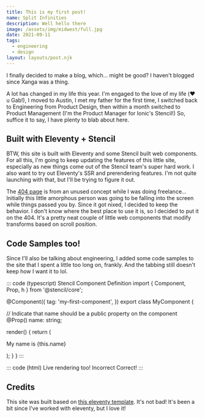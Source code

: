 ```yaml
---
title: This is my first post!
name: Split Infinities
description: Well hello there
image: /assets/img/midwest/full.jpg
date: 2021-09-11
tags:
  - engineering
  - design
layout: layouts/post.njk
---
```

I finally decided to make a blog, which... might be good? I haven't blogged since Xanga was a thing. 

A lot has changed in my life this year. I'm engaged to the love of my life (❤️ u Gab!), I moved to Austin, I met my father for the first time, I switched back to Engineering from Product Design, then within a month switched to Product Management (I'm the Product Manager for Ionic's Stencil!) So, suffice it to say, I have plenty to blab about here. 

## Built with Eleventy + Stencil

BTW, this site is built with Eleventy and some Stencil built web components. For all this, I'm going to keep updating the features of this little site, especially as new things come out of the Stencil team's super hard work. I also want to try out Eleventy's SSR and prerendering features. I'm not quite launching with that, but I'll be trying to figure it out. 

The [404 page](/404.html) is from an unused concept while I was doing freelance... Initially this little amorphous person was going to be falling into the screen while things passed you by. Since it got nixed, I decided to keep the behavior. I don't know where the best place to use it is, so I decided to put it on the 404. It's a pretty neat couple of little web components that modify transforms based on scroll position. 

## Code Samples too!

Since I'll also be talking about engineering, I added some code samples to the site that I spent a little too long on, frankly. And the tabbing still doesn't keep how I want it to lol. 

<midwest-grid>

::: code (typescript) Stencil Component Definition
import { Component, Prop, h } from '@stencil/core';

@Component({
  tag: 'my-first-component',
})
export class MyComponent {

  // Indicate that name should be a public property on the component
  @Prop() name: string;

  render() {
    return (
      <p>
        My name is {this.name}
      </p>
    );
  }
}
:::


::: code (html) Live rendering too!
<midwest-grid>
  <midwest-button color="blue" block>Incorrect</midwest-button> <!-- incorrect -->
  <midwest-button class="theme-blue" block>Correct!</midwest-button> <!-- correct! -->
</midwest-grid>
:::

</midwest-grid>

## Credits

This site was built based on [this eleventy template](https://github.com/11ty/eleventy-base-blog). It's not bad! It's been a bit since I've worked with eleventy, but I love it!
